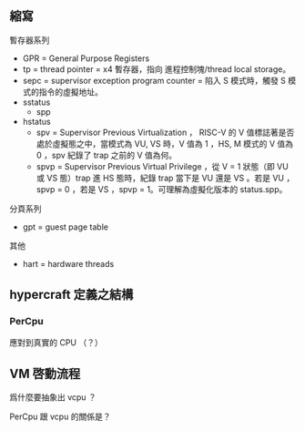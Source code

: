 ## 縮寫

暫存器系列
- GPR = General Purpose Registers
- tp = thread pointer = x4 暫存器，指向 進程控制塊/thread local storage。
- sepc = supervisor exception program counter = 陷入 S 模式時，觸發 S 模式的指令的虛擬地址。
- sstatus
    - spp
- hstatus
    - spv = Supervisor Previous Virtualization ， RISC-V 的 V 值標誌著是否處於虛擬態之中，當模式為 VU, VS 時，V 值為 1 ，HS, M 模式的 V 值為 0 ，spv 紀錄了 trap 之前的 V 值為何。
    - spvp = Supervisor Previous Virtual Privilege ，從 V = 1 狀態（即 VU 或 VS 態）trap 進 HS 態時，紀錄 trap 當下是 VU 還是 VS 。若是 VU ， spvp = 0 ，若是 VS ，spvp = 1。可理解為虛擬化版本的 status.spp。

分頁系列
- gpt = guest page table

其他
- hart = hardware threads

## hypercraft 定義之結構

### PerCpu
應對到真實的 CPU （？）

## VM 啓動流程

爲什麼要抽象出 vcpu ？

PerCpu 跟 vcpu 的關係是？
